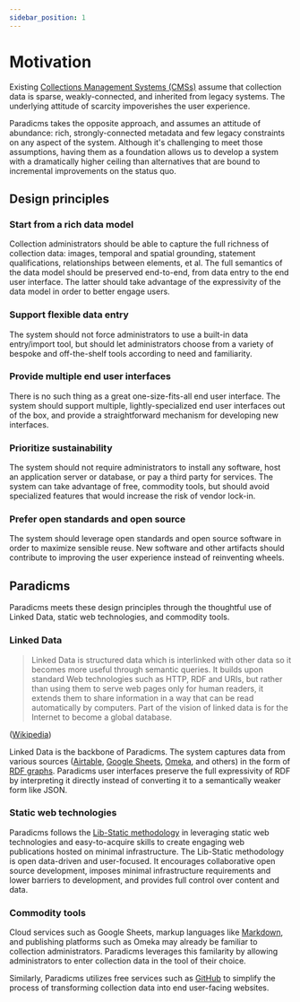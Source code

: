 ```yaml
---
sidebar_position: 1
---
```


# Motivation

Existing [Collections Management Systems (CMSs)](https://en.wikipedia.org/wiki/Collections_management_system) assume that collection data is sparse, weakly-connected, and inherited from legacy systems. The underlying attitude of scarcity impoverishes the user experience.

Paradicms takes the opposite approach, and assumes an attitude of abundance: rich, strongly-connected metadata and few legacy constraints on any aspect of the system. Although it's challenging to meet those assumptions, having them as a foundation allows us to develop a system with a dramatically higher ceiling than alternatives that are bound to incremental improvements on the status quo.


## Design principles

### Start from a rich data model

Collection administrators should be able to capture the full richness of collection data: images, temporal and spatial grounding, statement qualifications, relationships between elements, et al. The full semantics of the data model should be preserved end-to-end, from data entry to the end user interface. The latter should take advantage of the expressivity of the data model in order to better engage users.

### Support flexible data entry

The system should not force administrators to use a built-in data entry/import tool, but should let administrators choose from a variety of bespoke and off-the-shelf tools according to need and familiarity.

### Provide multiple end user interfaces

There is no such thing as a great one-size-fits-all end user interface. The system should support multiple, lightly-specialized end user interfaces out of the box, and provide a straightforward mechanism for developing new interfaces. 

### Prioritize sustainability

The system should not require administrators to install any software, host an application server or database, or pay a third party for services. The system can take advantage of free, commodity tools, but should avoid specialized features that would increase the risk of vendor lock-in.

### Prefer open standards and open source

The system should leverage open standards and open source software in order to maximize sensible reuse. New software and other artifacts should contribute to improving the user experience instead of reinventing wheels.


## Paradicms

Paradicms meets these design principles through the thoughtful use of Linked Data, static web technologies, and commodity tools.

### Linked Data

> Linked Data is structured data which is interlinked with other data so it becomes more useful through semantic queries. It builds upon standard Web technologies such as HTTP, RDF and URIs, but rather than using them to serve web pages only for human readers, it extends them to share information in a way that can be read automatically by computers. Part of the vision of linked data is for the Internet to become a global database.
> 
([Wikipedia](https://en.wikipedia.org/wiki/Linked_data))

Linked Data is the backbone of Paradicms. The system captures data from various sources ([Airtable](https://www.airtable.com/), [Google Sheets](https://www.google.com/sheets/about/), [Omeka](https://omeka.org/), and others) in the form of [RDF graphs](https://en.wikipedia.org/wiki/Resource_Description_Framework). Paradicms user interfaces preserve the full expressivity of RDF by interpreting it directly instead of converting it to a semantically weaker form like JSON.

### Static web technologies

Paradicms follows the [Lib-Static methodology](https://lib-static.github.io/) in leveraging static web technologies and easy-to-acquire skills to create engaging web publications hosted on minimal infrastructure. The Lib-Static methodology is open data-driven and user-focused. It encourages collaborative open source development, imposes minimal infrastructure requirements and lower barriers to development, and provides full control over content and data.

### Commodity tools

Cloud services such as Google Sheets, markup languages like [Markdown](https://www.markdownguide.org/), and publishing platforms such as Omeka may already be familiar to collection administrators. Paradicms leverages this familarity by allowing administrators to enter collection data in the tool of their choice.

Similarly, Paradicms utilizes free services such as [GitHub](https://github.com/) to simplify the process of transforming collection data into end user-facing websites. 